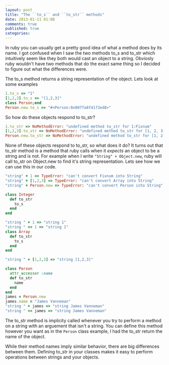 ```yaml
---
layout: post
title: "The ``to_s`` and ``to_str`` methods"
date: 2013-01-11 01:08
comments: true
published: true
categories: 
---
```


In ruby you can usually get a pretty good idea of what a method does by its name. I got confused when I saw the two methods to_s and to_str which intuitively seem like they both would cast an object to a string. Obviosly ruby wouldn't have two methods that do the exact same thing so I decided to figure out what the differences were. 


The to_s method returns a string representation of the object. Lets look at some examples
```ruby 
1.to_s => "1"
[1,2,3].to_s => "[1,2,3]"
class Person;end
Person.new.to_s => "#<Person:0x007fa8f4173ed8>"
```
So how do these objects respond to to_str?

```ruby
1.to_str => NoMethodError: "undefined method to_str for 1:Fixnum"
[1,2,3].to_str => NoMethodError: "undefined method to_str for [1, 2, 3]:Array"
Person.new.to_str => NoMethodError: "undefined method to_str for [1, 2, 3]:Person"

```
None of these objects respond to to_str, so what does it do? It turns out that to_str method is a method that ruby calls when it <em>expects</em> an object to be a string and is not. For example when I write ```"String" + Object.new```, ruby will call to_str on Object.new to find it's string representation. Lets see how we can use this in our code.

```ruby
"string" + 1 => TypeError: "can't convert Fixnum into String"
"string" + [1,2,3] => TypeError: "can't convert Array into String"
"string" + Person.new => TypeError: "can't convert Person into String"

class Integer
  def to_str
    to_s
  end
end

"string " + 1 => "string 1"
"string " << 1 => "string 1"
class Array 
  def to_str
    to_s
  end
end

"string " + [1,2,3] => "string [1,2,3]"

class Person
  attr_accessor :name
  def to_str
    name
  end
end
james = Person.new
james.name = "James Vanneman"
"string " + james => "string James Vanneman"
"string " << james => "string James Vanneman"
```

The to_str method is implicity called whenever you try to perform a method on a string with an arguement that isn't a string. You can define this method however you want as in the ```Person``` class example, I had the to_str return the name of the object.

While their method names imply similar behavior, there are big differences between them. Defining to_str in your classes makes it easy to perform operations between strings and your objects. 

